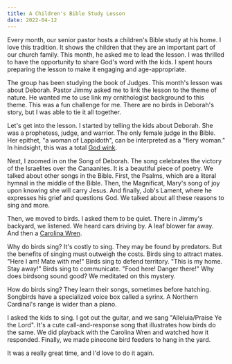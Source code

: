 ```yaml
---
title: A Children's Bible Study Lesson
date: 2022-04-12
---
```


Every month, our senior pastor hosts a children's Bible study at his home.
I love this tradition.
It shows the children that they are an important part of our church family.
This month, he asked me to lead the lesson.
I was thrilled to have the opportunity to share God's word with the kids.
I spent hours preparing the lesson to make it engaging and age-appropriate.

The group has been studying the book of Judges.
This month's lesson was about Deborah.
Pastor Jimmy asked me to link the lesson to the theme of nature.
He wanted me to use link my ornithologist background to this theme.
This was a fun challenge for me.
There are no birds in Deborah's story, but I was able to tie it all together.

Let's get into the lesson.
I started by telling the kids about Deborah.
She was a prophetess, judge, and warrior.
The only female judge in the Bible.
Her epithet, "a woman of Lappidoth", can be interpreted as a "fiery woman."
In hindsight, this was a total [God wink](a-god-wink.md).

Next, I zoomed in on the Song of Deborah.
The song celebrates the victory of the Israelites over the Canaanites.
It is a beautiful piece of poetry.
We talked about other songs in the Bible.
First, the Psalms, which are a literal hymnal in the middle of the Bible.
Then, the Magnificat, Mary's song of joy upon knowing she will carry Jesus.
And finally, Job's Lament, where he expresses his grief and questions God.
We talked about all these reasons to sing and more.

Then, we moved to birds.
I asked them to be quiet.
There in Jimmy's backyard, we listened.
We heard cars driving by.
A leaf blower far away.
And then a [Carolina Wren](https://www.allaboutbirds.org/guide/Carolina_Wren).

Why do birds sing?
It's costly to sing.
They may be found by predators.
But the benefits of singing must outweigh the costs.
Birds sing to attract mates.
"Here I am! Mate with me!"
Birds sing to defend territory.
"This is my home. Stay away!"
Birds sing to communicate.
"Food here! Danger there!"
Why does birdsong sound good?
We meditated on this mystery.

How do birds sing?
They learn their songs, sometimes before hatching.
Songbirds have a specialized voice box called a syrinx.
A Northern Cardinal's range is wider than a piano.

I asked the kids to sing.
I got out the guitar, and we sang "Alleluia/Praise Ye the Lord".
It's a cute call-and-response song that illustrates how birds do the same.
We did playback with the Carolina Wren and watched how it responded.
Finally, we made pinecone bird feeders to hang in the yard.

It was a really great time, and I'd love to do it again.
